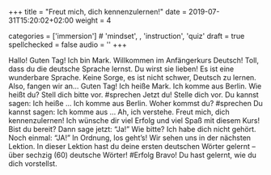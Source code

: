 +++
title = "Freut mich, dich kennenzulernen!"
date =  2019-07-31T15:20:02+02:00
weight = 4

categories = ['immersion'] # 'mindset', , 'instruction', 'quiz'
draft = true
spellchecked = false
audio = ''
+++

Hallo! Guten Tag!
Ich bin Mark.
Willkommen im Anfängerkurs Deutsch!
Toll, dass du die deutsche Sprache lernst.
Du wirst sie lieben!
Es ist eine wunderbare Sprache.
Keine Sorge, es ist nicht schwer, Deutsch zu lernen.
Also, fangen wir an...
Guten Tag! Ich heiße Mark. Ich komme aus Berlin.
Wie heißt du? Stell dich bitte vor.
#sprechen Jetzt du! Stelle dich vor. Du kannst sagen: Ich heiße ...
Ich komme aus Berlin.
Woher kommst du?
#sprechen Du kannst sagen: Ich komme aus ...
Ah, ich verstehe. Freut mich, dich kennenzulernen!
Ich wünsche dir viel Erfolg und viel Spaß mit diesem Kurs!
Bist du bereit? Dann sage jetzt: “Ja!”
Wie bitte? Ich habe dich nicht gehört.
Noch einmal: “JA!”
In Ordnung, los geht’s!
Wir sehen uns in der nächsten Lektion.
In dieser Lektion hast du deine ersten deutschen Wörter gelernt – über sechzig (60) deutsche Wörter!
#Erfolg Bravo! Du hast gelernt, wie du dich vorstellst.


